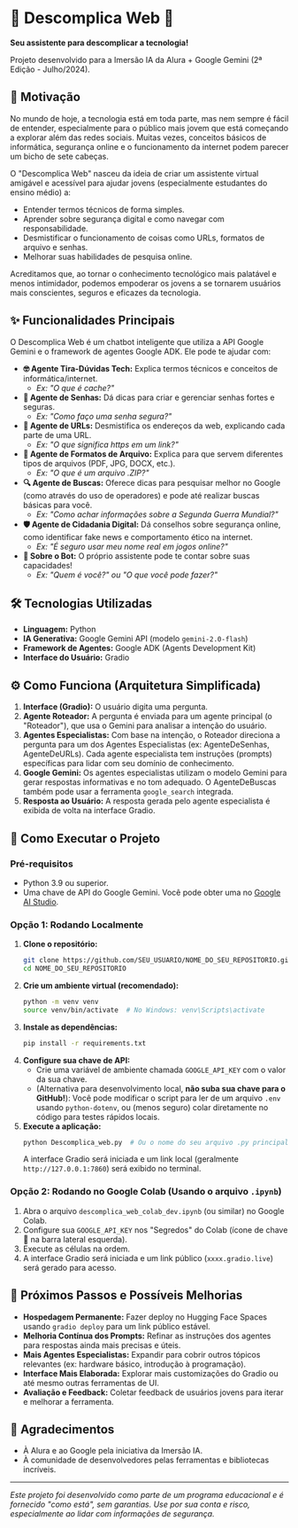 # 🤖 Descomplica Web 🤖

**Seu assistente para descomplicar a tecnologia!**

Projeto desenvolvido para a Imersão IA da Alura + Google Gemini (2ª Edição - Julho/2024).

## 🎯 Motivação

No mundo de hoje, a tecnologia está em toda parte, mas nem sempre é fácil de entender, especialmente para o público mais jovem que está começando a explorar além das redes sociais. Muitas vezes, conceitos básicos de informática, segurança online e o funcionamento da internet podem parecer um bicho de sete cabeças.

O "Descomplica Web" nasceu da ideia de criar um assistente virtual amigável e acessível para ajudar jovens (especialmente estudantes do ensino médio) a:
*   Entender termos técnicos de forma simples.
*   Aprender sobre segurança digital e como navegar com responsabilidade.
*   Desmistificar o funcionamento de coisas como URLs, formatos de arquivo e senhas.
*   Melhorar suas habilidades de pesquisa online.

Acreditamos que, ao tornar o conhecimento tecnológico mais palatável e menos intimidador, podemos empoderar os jovens a se tornarem usuários mais conscientes, seguros e eficazes da tecnologia.

## ✨ Funcionalidades Principais

O Descomplica Web é um chatbot inteligente que utiliza a API Google Gemini e o framework de agentes Google ADK. Ele pode te ajudar com:

*   **🤓 Agente Tira-Dúvidas Tech:** Explica termos técnicos e conceitos de informática/internet.
    *   *Ex: "O que é cache?"*
*   **🔑 Agente de Senhas:** Dá dicas para criar e gerenciar senhas fortes e seguras.
    *   *Ex: "Como faço uma senha segura?"*
*   **🔗 Agente de URLs:** Desmistifica os endereços da web, explicando cada parte de uma URL.
    *   *Ex: "O que significa https em um link?"*
*   **📂 Agente de Formatos de Arquivo:** Explica para que servem diferentes tipos de arquivos (PDF, JPG, DOCX, etc.).
    *   *Ex: "O que é um arquivo .ZIP?"*
*   **🔍 Agente de Buscas:** Oferece dicas para pesquisar melhor no Google (como através do uso de operadores) e pode até realizar buscas básicas para você.
    *   *Ex: "Como achar informações sobre a Segunda Guerra Mundial?"*
*   **🛡️ Agente de Cidadania Digital:** Dá conselhos sobre segurança online, como identificar fake news e comportamento ético na internet.
    *   *Ex: "É seguro usar meu nome real em jogos online?"*
*   **🤖 Sobre o Bot:** O próprio assistente pode te contar sobre suas capacidades!
    *   *Ex: "Quem é você?" ou "O que você pode fazer?"*

## 🛠️ Tecnologias Utilizadas

*   **Linguagem:** Python
*   **IA Generativa:** Google Gemini API (modelo `gemini-2.0-flash`)
*   **Framework de Agentes:** Google ADK (Agents Development Kit)
*   **Interface do Usuário:** Gradio

## ⚙️ Como Funciona (Arquitetura Simplificada)

1.  **Interface (Gradio):** O usuário digita uma pergunta.
2.  **Agente Roteador:** A pergunta é enviada para um agente principal (o "Roteador"), que usa o Gemini para analisar a intenção do usuário.
3.  **Agentes Especialistas:** Com base na intenção, o Roteador direciona a pergunta para um dos Agentes Especialistas (ex: AgenteDeSenhas, AgenteDeURLs). Cada agente especialista tem instruções (prompts) específicas para lidar com seu domínio de conhecimento.
4.  **Google Gemini:** Os agentes especialistas utilizam o modelo Gemini para gerar respostas informativas e no tom adequado. O AgenteDeBuscas também pode usar a ferramenta `google_search` integrada.
5.  **Resposta ao Usuário:** A resposta gerada pelo agente especialista é exibida de volta na interface Gradio.

## 🚀 Como Executar o Projeto

### Pré-requisitos

*   Python 3.9 ou superior.
*   Uma chave de API do Google Gemini. Você pode obter uma no [Google AI Studio](https://aistudio.google.com/).

### Opção 1: Rodando Localmente

1.  **Clone o repositório:**
    ```bash
    git clone https://github.com/SEU_USUARIO/NOME_DO_SEU_REPOSITORIO.git
    cd NOME_DO_SEU_REPOSITORIO
    ```
2.  **Crie um ambiente virtual (recomendado):**
    ```bash
    python -m venv venv
    source venv/bin/activate  # No Windows: venv\Scripts\activate
    ```
3.  **Instale as dependências:**
    ```bash
    pip install -r requirements.txt
    ```
4.  **Configure sua chave de API:**
    *   Crie uma variável de ambiente chamada `GOOGLE_API_KEY` com o valor da sua chave.
    *   (Alternativa para desenvolvimento local, **não suba sua chave para o GitHub!**): Você pode modificar o script para ler de um arquivo `.env` usando `python-dotenv`, ou (menos seguro) colar diretamente no código para testes rápidos locais.
5.  **Execute a aplicação:**
    ```bash
    python Descomplica_web.py  # Ou o nome do seu arquivo .py principal
    ```
    A interface Gradio será iniciada e um link local (geralmente `http://127.0.0.1:7860`) será exibido no terminal.

### Opção 2: Rodando no Google Colab (Usando o arquivo `.ipynb`)

1.  Abra o arquivo `descomplica_web_colab_dev.ipynb` (ou similar) no Google Colab.
2.  Configure sua `GOOGLE_API_KEY` nos "Segredos" do Colab (ícone de chave 🔑 na barra lateral esquerda).
3.  Execute as células na ordem.
4.  A interface Gradio será iniciada e um link público (`xxxx.gradio.live`) será gerado para acesso.

## 🔮 Próximos Passos e Possíveis Melhorias

*   **Hospedagem Permanente:** Fazer deploy no Hugging Face Spaces usando `gradio deploy` para um link público estável.
*   **Melhoria Contínua dos Prompts:** Refinar as instruções dos agentes para respostas ainda mais precisas e úteis.
*   **Mais Agentes Especialistas:** Expandir para cobrir outros tópicos relevantes (ex: hardware básico, introdução à programação).
*   **Interface Mais Elaborada:** Explorar mais customizações do Gradio ou até mesmo outras ferramentas de UI.
*   **Avaliação e Feedback:** Coletar feedback de usuários jovens para iterar e melhorar a ferramenta.

## 🙏 Agradecimentos

*   À Alura e ao Google pela iniciativa da Imersão IA.
*   À comunidade de desenvolvedores pelas ferramentas e bibliotecas incríveis.

---
*Este projeto foi desenvolvido como parte de um programa educacional e é fornecido "como está", sem garantias. Use por sua conta e risco, especialmente ao lidar com informações de segurança.*

